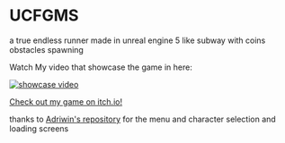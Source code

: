 # UCFGMS

a true endless runner made in unreal engine 5 like subway with coins obstacles spawning

Watch My video that showcase the game in here:

[![showcase video](https://img.youtube.com/vi/QTUX6LiRroM/3.jpg)](https://www.youtube.com/watch?v=QTUX6LiRroM&t=3s)


[Check out my game on itch.io!](https://mynameismhmd.itch.io/mhmd3dendlessrunner "Play My Game")

thanks to  [Adriwin's repository](https://github.com/Adriwin06/Ultimate-UE5-CommonUI-Full-Game-Menu-System) for the menu and character selection and loading screens
